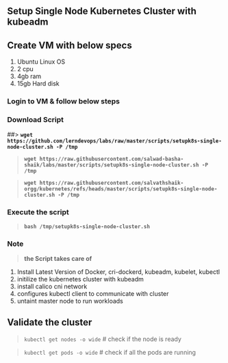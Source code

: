 ## Setup Single Node Kubernetes Cluster with kubeadm

## Create VM with below specs
1) Ubuntu Linux OS
2) 2 cpu
3) 4gb ram
4) 15gb Hard disk

### Login to VM & follow below steps 

### Download Script 

##> **`wget https://github.com/lerndevops/labs/raw/master/scripts/setupk8s-single-node-cluster.sh -P /tmp`**

> **`wget https://raw.githubusercontent.com/salwad-basha-shaik/labs/master/scripts/setupk8s-single-node-cluster.sh -P /tmp`**

> **`wget https://raw.githubusercontent.com/salvathshaik-orgg/kubernetes/refs/heads/master/scripts/setupk8s-single-node-cluster.sh -P /tmp`**

### Execute the script 

> **`bash /tmp/setupk8s-single-node-cluster.sh`**

### Note

> **the Script takes care of**

1) Install Latest Version of Docker, cri-dockerd, kubeadm, kubelet, kubectl
2) initilize the kubernetes cluster with kubeadm
3) install calico cni network
4) configures kubectl client to communicate with cluster 
5) untaint master node to run workloads

## Validate the cluster  

> `kubectl get nodes -o wide` # check if the node is ready

> `kubectl get pods -o wide` # check if all the pods are running 

